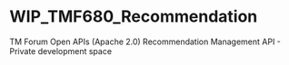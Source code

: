 # WIP_TMF680_Recommendation
TM Forum Open APIs (Apache 2.0) Recommendation Management API - Private development space

